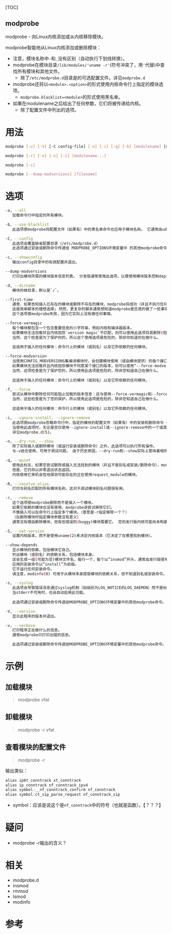 
[TOC]

modprobe
---

modprobe - 向Linux内核添加或从内核移除模块。

modprobe智能地从Linux内核添加或删除模块：
* 注意，模块名称中`-`和`_`没有区别（自动执行下划线转换）。
* modprobe在模块目录`/lib/modules/'uname -r'`(符号冲突了，用`'`代替)中查找所有模块和其他文件。
    * 除了`/etc/modprobe.d`目录是的可选配置文件。详见`modprobe.d`
* modprobe还将以`<module>.<option>`的形式使用内核命令行上指定的模块选项。
    * `modprobe.blacklist=<module>`的形式使用黑名单。
* 如果在modulename之后给出了任何参数，它们将被传递给内核。
    * 除了配置文件中列出的选项。

# 用法
```bash
modprobe [-v] [-V] [-C config-file] [-n] [-i] [-q] [-b] [modulename] [module parameters...]

modprobe [-r] [-v] [-n] [-i] [modulename...]

modprobe [-c]

modprobe [--dump-modversions] [filename]
```

# 选项
```bash
-a, --all
   加载命令行中指定的所有模块。

-b, --use-blacklist
   此选项使modprobe将配置文件（如果有）中的黑名单命令也应用于模块名称。 它通常由udev(7)使用。

-C, --config
   此选项会覆盖缺省配置目录（/etc/modprobe.d）
   此选项通过安装或删除命令传递给 MODPROBE_OPTIONS环境变量中 的其他modprobe命令。

-c, --showconfig
   输出config目录中的有效配置并退出。

--dump-modversions
   打印出模块所需的模块版本信息列表。 分发版通常使用此选项，以便使用模块版本控制deps(依赖？)打包Linux内核模块。

-d, --dirname
   模块的根目录，默认是`/`。

--first-time
   通常，如果告知插入已存在的模块或删除不存在的模块，modprobe将成功（并且不执行任何操作）。 
   这是简单脚本的理想选择; 然而，更复杂的脚本通常想知道modprobe是否真的做了一些事情：
   这个选项使modprobe失败，因为它实际上没有做任何事情。

--force-vermagic
   每个模块都包含一个包含重要信息的小字符串，例如内核和编译器版本。
   如果模块无法加载并且内核抱怨`version magic`不匹配，则可以使用此选项将其删除(抱怨)。
   当然，这个检查是为了保护你的，所以这个使用选项是危险的，除非你知道你在做什么。
   
   这适用于插入的任何模块：命令行上的模块（或别名）以及它所依赖的任何模块。

--force-modversion
   当使用CONFIG_MODVERSIONS集编译模块时，会创建模块使用（或由模块提供）的每个接口的版本的详细说明。
   如果模块无法加载并且内核抱怨模块不同意某个接口的版本，则可以使用“--force-modversion”来完全删除版本信息。 
   当然，这项检查是为了保护您的，所以使用此选项是危险的，除非您知道自己在做什么。
   
   这适用于插入的任何模块：命令行上的模块（或别名）以及它所依赖的任何模块。

-f, --force
   尝试从模块中删除任何可能阻止加载的版本信息：这与使用--force-vermagic和--force-modversion相同。 
   当然，这些检查是为了您的保护，所以使用此选项是危险的，除非您知道自己在做什么。
   
   这适用于插入的任何模块：命令行上的模块（或别名）以及它所依赖的任何模块。

-i, --ignore-install, --ignore-remove
   此选项使modprobe忽略命令行中，指定的模块的配置文件（如果有）中的安装和删除命令（任何相关模块仍然受配置文件中为它们设置的命令的限制）。 
   当使用此选项时，无论是否仅使用--ignore-install或--ignore-remove中的一个或其他（而不是两个）更具体地进行请求，将忽略安装和删除命令。 
   详见modprobe.d(5)。

-n, --dry-run, --show
   除了实际插入或删除模块（或运行安装或删除命令）之外，此选项可以执行所有操作。 
   与-v结合使用，可用于调试问题。 由于历史原因，--dry-run和--show实际上意味着相同的事情并且可以互换。

-q, --quiet
   使用此标志，如果您尝试删除或插入无法找到的模块（并且不是别名或安装/删除命令），modprobe将不会打印错误消息。
   但是，它仍将以非零退出状态返回。 
   内核使用它来机会性地探测可能存在的正在使用request_module的模块。

-R, --resolve-alias
   打印与别名匹配的所有模块名称。这对于调试模块别名问题很有用。

-r, --remove
   这个选项使modprobe删除而不是插入一个模块。
   如果它依赖的模块也没有使用，modprobe讲尝试移除它们。
   不像插入可以在命令行上指定多个模块。（意思是-r指定移除一个？）
   （在删除模块时指定模块参数没有意义）
   通常没有理由删除模块，但有些错误的(buggy)模块需要它。 您的发行版内核可能尚未构建为支持删除模块。

-S, --set-version
   设置内核版本，而不是使用uname(2)来决定内核版本（它决定了在哪里找到模块）。

--show-depends
   显示模块的依赖，包括模块它自己。
   列出模块（或别名）的依赖关系，包括模块本身。 
   这会生成一组(可能为空)模块文件名，每行一个，每个以“insmod”开头，通常由发行版使用，以确定生成initrd/initramfs映像时要包含哪些模块。 
   应用的安装命令以“install”为前缀。
   它不运行任何安装命令。
   请注意，modinfo(8) 可用于从模块本身提取模块的依赖关系，但不知道别名或安装命令。

-s, --syslog
   此选项会导致错误消息通过syslog机制（如级别为LOG_NOTICE的LOG_DAEMON）而不是标准错误。
   当stderr不可用时，也会自动启用此功能。
   
   此选项通过安装或删除命令传递给MODPROBE_OPTIONS环境变量中的其他modprobe命令。

-V, --version
   显示此程序的版本并退出。

-v, --verbose
   打印程序正在做什么的信息。
   通常modprobe只打印出错的信息。

   此选项通过安装或删除命令传递给MODPROBE_OPTIONS环境变量中的其他modprobe命令。

```
# 示例
## 加载模块
> modprobe vfat

## 卸载模块
> modprobe -r vfat

## 查看模块的配置文件
> modprobe -r

输出类似：
```c
alias ip6t_conntrack xt_conntrack
alias ip_conntrack nf_conntrack_ipv4
alias symbol:__nf_conntrack_confirm nf_conntrack
alias symbol:ct_sip_parse_request nf_conntrack_sip
```
* symbol：应该是说这个是`nf_conntrack`中的符号（也就是函数）。【？？？】

# 疑问
* modprobe -r输出的含义？

# 相关
* modprobe.d
* insmod
* rmmod
* lsmod
* modinfo

# 参考